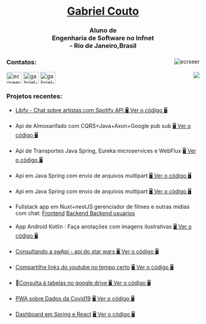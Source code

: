 <div>
  
<h1 align="center"><a href="https://ecrseer.github.io/">Gabriel Couto </a></h1>
  
<h3 align="center">Aluno de <br/>Engenharia de Software no Infnet<br/> - Rio de Janeiro,Brasil</h3>

  <div><img align="right" src="https://github-readme-stats.vercel.app/api/top-langs?username=ecrseer&show_icons=true&locale=en&layout=compact" alt="ecrseer" /></p>
<h3 align="left">Contatos:</h3>
   
  <img align="right" src="https://komarev.com/ghpvc/?username=ecrseer" />
<p align="left">
<a href="https://twitter.com/ecrseer" target="blank"><img align="center" src="https://cdn.jsdelivr.net/npm/simple-icons@3.0.1/icons/twitter.svg" alt="ecrseer" height="30" width="40" /></a>
<a href="https://linkedin.com/in/gabriel-justino-147246169" target="blank"><img align="center" src="https://cdn.jsdelivr.net/npm/simple-icons@3.0.1/icons/linkedin.svg" alt="gabriel-justino-147246169" height="30" width="40" /></a>
<a href="https://dev.to/gabriel_couto_ecrser" target="blank"><img align="center" src="https://dev-to-uploads.s3.amazonaws.com/uploads/articles/8j7kvp660rqzt99zui8e.png" alt="gabriel-justino-147246169" height="30" width="40" /></a>
</p>
 
  
  
  
<h3 align="left"> Projetos recentes:</h3>
<p align="left"><ul>
  
  <li><a href="https://libfyinfnet.netlify.app" /> Libfy - Chat sobre artistas com Spotify API </a> <a href="https://github.com/21E221E3GRPEDS01C2N2P1/Libfy">🖥️ Ver o código 🖥️</a></li><br/>

 <li> Api de Almoxarifado com CQRS+Java+Axon+Google pub sub  <a href="https://github.com/ecrseer/petfriends2-axon-g-pubsub">🖥️ Ver o código 🖥️</a></li><br/> 

 <li> Api de Transportes Java Spring, Eureka microservices e WebFlux   <a href="https://github.com/ecrseer/veiculos-webflux-spring-k8s">🖥️ Ver o código 🖥️</a></li><br/> 
  
 <li> Api em Java Spring com envio de arquivos multipart  <a href="https://github.com/ecrseer/oauthCotacaoProduto">🖥️ Ver o código 🖥️</a></li><br/> 
 <li> Api em Java Spring com envio de arquivos multipart  <a href="https://github.com/ecrseer/oauthCotacaoProduto">🖥️ Ver o código 🖥️</a></li><br/> 
<li> Fullstack app em Nuxt+nestJS gerenciador de filmes e outras midias com chat:
<a href="https://github.com/ecrseer/twowatched-front">Frontend</a>
<a href="https://github.com/ecrseer/twowatched-back">Backend </a>
<a href="https://github.com/ecrseer/twowatch-users">Backend usuarios</a>

  </li><br/> 
  
 <li> App Android Kotlin : Faça anotações com imagens ilustrativas  <a href="https://github.com/ecrseer/note-completion-kotlin">🖥️ Ver o código 🖥️</a></li><br/> 
 
 
<li><a href="https://g4br13l-ju5t1n0.vercel.app/" />Consultando a swApi - api do star wars </a> <a href="https://github.com/ecrseer/g4br13lJu5t1n0">🖥️ Ver o código 🖥️</a></li><br/>

<li><a href="http://time2shareyt.vercel.app/" />Compartilhe links do youtube no tempo certo</a> <a href="https://github.com/ecrseer/YTime2/tree/amaznV3">🖥️ Ver o código 🖥️</a></li><br/>

<li>🚧<a href="https://gd-sheet-y2.vercel.app/" />Consulta á tabelas no google drive </a> <a href="https://github.com/ecrseer/gdSheetY2">🖥️ Ver o código 🖥️</a></li><br/>

<li><a href="https://covid-info-br.netlify.app" />PWA sobre Dados da Covid19</a> <a href="https://github.com/ecrseer/coviddio-Digital-Innovation-One-PWA-React-JS">🖥️ Ver o código 🖥️</a></li><br/>

<li><a href="https://gabriel-justino-dsvendas.netlify.app/dashboard" />Dashboard em Spring e React</a> <a href="https://github.com/ecrseer/projeto-sds3">🖥️ Ver o código 🖥️</a></li><br/>
 


<br/>

</ul>
</p>
 


 
  </div>
